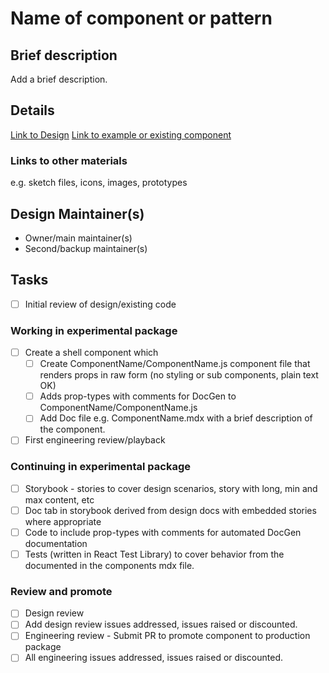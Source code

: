 # Name of component or pattern

## Brief description

Add a brief description.

## Details

[Link to Design]() [Link to example or existing component]()

### Links to other materials

e.g. sketch files, icons, images, prototypes

## Design Maintainer(s)

- Owner/main maintainer(s)
- Second/backup maintainer(s)

## Tasks

- [ ] Initial review of design/existing code

### Working in experimental package

- [ ] Create a shell component which
  - [ ] Create ComponentName/ComponentName.js component file that renders props
        in raw form (no styling or sub components, plain text OK)
  - [ ] Adds prop-types with comments for DocGen to
        ComponentName/ComponentName.js
  - [ ] Add Doc file e.g. ComponentName.mdx with a brief description of the
        component.
- [ ] First engineering review/playback

### Continuing in experimental package

- [ ] Storybook - stories to cover design scenarios, story with long, min and
      max content, etc
- [ ] Doc tab in storybook derived from design docs with embedded stories where
      appropriate
- [ ] Code to include prop-types with comments for automated DocGen
      documentation
- [ ] Tests (written in React Test Library) to cover behavior from the
      documented in the components mdx file.

### Review and promote

- [ ] Design review
- [ ] Add design review issues addressed, issues raised or discounted.
- [ ] Engineering review - Submit PR to promote component to production package
- [ ] All engineering issues addressed, issues raised or discounted.
